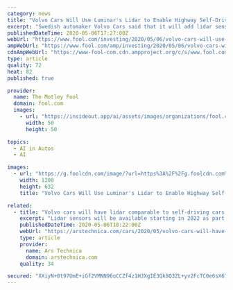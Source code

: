 ```yaml
---
category: news
title: "Volvo Cars Will Use Luminar's Lidar to Enable Highway Self-Driving in 2022"
excerpt: "Swedish automaker Volvo Cars said that it will add lidar sensors and new perception technology from Silicon Valley start-up Luminar to some of its models starting in 2022. Luminar's lidar technology will allow Volvo to offer highway self-driving as an option,"
publishedDateTime: 2020-05-06T17:27:00Z
webUrl: "https://www.fool.com/investing/2020/05/06/volvo-cars-will-use-luminars-lidar-to-enable-highw.aspx"
ampWebUrl: "https://www.fool.com/amp/investing/2020/05/06/volvo-cars-will-use-luminars-lidar-to-enable-highw.aspx"
cdnAmpWebUrl: "https://www-fool-com.cdn.ampproject.org/c/s/www.fool.com/amp/investing/2020/05/06/volvo-cars-will-use-luminars-lidar-to-enable-highw.aspx"
type: article
quality: 72
heat: 82
published: true

provider:
  name: The Motley Fool
  domain: fool.com
  images:
    - url: "https://insideout.app/ai/assets/images/organizations/fool.com-50x50.jpg"
      width: 50
      height: 50

topics:
  - AI in Autos
  - AI

images:
  - url: "https://g.foolcdn.com/image/?url=https%3A%2F%2Fg.foolcdn.com%2Feditorial%2Fimages%2F572202%2Fvolvo_luminar_roofline_lidar_integration.jpg&w=1200&op=resize"
    width: 1200
    height: 632
    title: "Volvo Cars Will Use Luminar's Lidar to Enable Highway Self-Driving in 2022"

related:
  - title: "Volvo cars will have lidar comparable to self-driving cars by 2022"
    excerpt: "Lidar sensors will be available starting in 2022 as part of the SPA 2 architecture—the successor to the SPA 1 architecture that underlies many of Volvo's cars today. While Volvo hasn't announced specific model information,"
    publishedDateTime: 2020-05-06T18:22:00Z
    webUrl: "https://arstechnica.com/cars/2020/05/volvo-cars-will-have-lidar-comparable-to-self-driving-cars-by-2022/"
    type: article
    provider:
      name: Ars Technica
      domain: arstechnica.com
    quality: 34

secured: "XXiyN+0t97UmE+iGf2VMNN96oCCZf4z1HJXgIE3Qk8Q3ZL+yv2FcTC0e6sX67dk8axx0GxOQl3MVGcXI9LvRTAnz66LVqL0ZTWahb0JatETK3m+hGM7D4KbYmACu42IPMv7LcQIe+yWKP3AEeQVXwXMdbm7qf80aDuJ0Nk0hn/U6I4VRIip7v1+08rXt+qLYdGarh22gxim5nyUZ1dU7cxKl3veaY/vyXTdfwTerYGxt4FzNGYVNrUZNU0n9k9RovxP75uDACsbYysU29mPqw4i1MY4dz310ctITV2ZRrjmNI41nq9Z9GPGTYyg0SwONvUttnjad5m5Teg3EM2rZDpxTPVdXPXkF4AdZ5zxIkX2DL8dTtXe3WKQnmFB2pftuTMDPPm6aoKiSoZswdVBBRYdwfAPfJSvk0EusS8oT4MmEwVIPNs+Uqr9jJO1VpspaLXRFD27afpcdN+ji6Q9+SGl2ffELXrXCpNAvoHTy0zE=;BEGDhQB35lH3smvpTxnCFA=="
---
```


